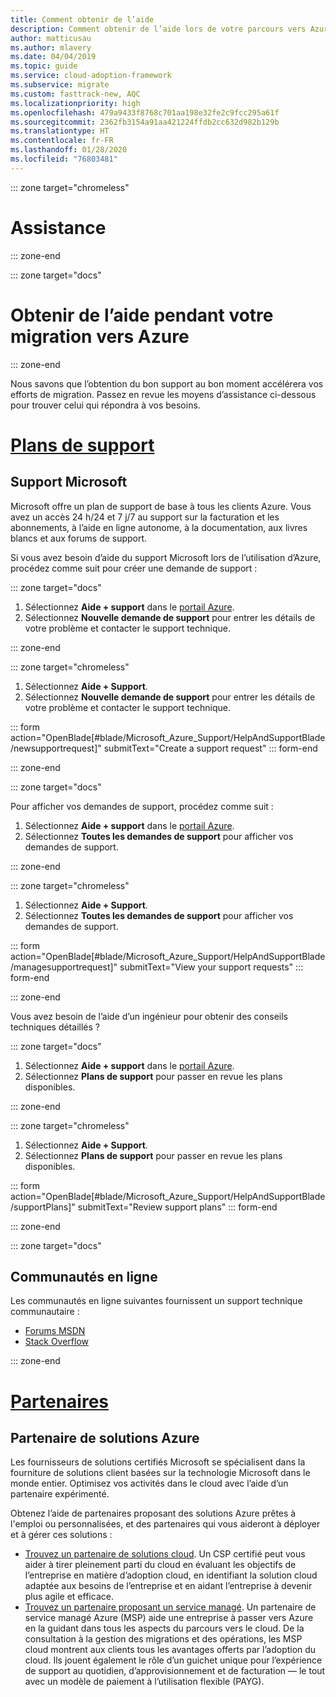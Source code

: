 ```yaml
---
title: Comment obtenir de l’aide
description: Comment obtenir de l’aide lors de votre parcours vers Azure
author: matticusau
ms.author: mlavery
ms.date: 04/04/2019
ms.topic: guide
ms.service: cloud-adoption-framework
ms.subservice: migrate
ms.custom: fasttrack-new, AQC
ms.localizationpriority: high
ms.openlocfilehash: 479a9433f8768c701aa198e32fe2c9fcc295a61f
ms.sourcegitcommit: 2362fb3154a91aa421224ffdb2cc632d982b129b
ms.translationtype: HT
ms.contentlocale: fr-FR
ms.lasthandoff: 01/28/2020
ms.locfileid: "76803481"
---
```

::: zone target="chromeless"

# <a name="assistance"></a>Assistance

::: zone-end

::: zone target="docs"

# <a name="obtain-assistance-during-your-journey-to-azure"></a>Obtenir de l’aide pendant votre migration vers Azure

::: zone-end

Nous savons que l’obtention du bon support au bon moment accélérera vos efforts de migration. Passez en revue les moyens d’assistance ci-dessous pour trouver celui qui répondra à vos besoins.

# <a name="support-planstabsupportplans"></a>[Plans de support](#tab/SupportPlans)

## <a name="microsoft-support"></a>Support Microsoft

Microsoft offre un plan de support de base à tous les clients Azure. Vous avez un accès 24 h/24 et 7 j/7 au support sur la facturation et les abonnements, à l’aide en ligne autonome, à la documentation, aux livres blancs et aux forums de support.

Si vous avez besoin d’aide du support Microsoft lors de l’utilisation d’Azure, procédez comme suit pour créer une demande de support :

::: zone target="docs"

1. Sélectionnez **Aide + support** dans le [portail Azure](https://portal.azure.com).
1. Sélectionnez **Nouvelle demande de support** pour entrer les détails de votre problème et contacter le support technique.

::: zone-end

::: zone target="chromeless"

1. Sélectionnez **Aide + Support**.
1. Sélectionnez **Nouvelle demande de support** pour entrer les détails de votre problème et contacter le support technique.

::: form action="OpenBlade[#blade/Microsoft_Azure_Support/HelpAndSupportBlade/newsupportrequest]" submitText="Create a support request" ::: form-end

::: zone-end

::: zone target="docs"

Pour afficher vos demandes de support, procédez comme suit :

1. Sélectionnez **Aide + support** dans le [portail Azure](https://portal.azure.com).
1. Sélectionnez **Toutes les demandes de support** pour afficher vos demandes de support.

::: zone-end

::: zone target="chromeless"

1. Sélectionnez **Aide + Support**.
1. Sélectionnez **Toutes les demandes de support** pour afficher vos demandes de support.

::: form action="OpenBlade[#blade/Microsoft_Azure_Support/HelpAndSupportBlade/managesupportrequest]" submitText="View your support requests" ::: form-end

::: zone-end

Vous avez besoin de l’aide d’un ingénieur pour obtenir des conseils techniques détaillés ?

::: zone target="docs"

1. Sélectionnez **Aide + support** dans le [portail Azure](https://portal.azure.com).
1. Sélectionnez **Plans de support** pour passer en revue les plans disponibles.

::: zone-end

::: zone target="chromeless"

1. Sélectionnez **Aide + Support**.
1. Sélectionnez **Plans de support** pour passer en revue les plans disponibles.

::: form action="OpenBlade[#blade/Microsoft_Azure_Support/HelpAndSupportBlade/supportPlans]" submitText="Review support plans" ::: form-end

::: zone-end

::: zone target="docs"

## <a name="online-communities"></a>Communautés en ligne

Les communautés en ligne suivantes fournissent un support technique communautaire :

- [Forums MSDN](https://social.msdn.microsoft.com/Forums/home?forum=windowsazureplatform%2Cazuremarketplace%2Cwindowsazureplatformctp)
- [Stack Overflow](https://stackoverflow.com/questions/tagged/azure)

::: zone-end

# <a name="partnerstabpartners"></a>[Partenaires](#tab/Partners)

## <a name="azure-solutions-partner"></a>Partenaire de solutions Azure

Les fournisseurs de solutions certifiés Microsoft se spécialisent dans la fourniture de solutions client basées sur la technologie Microsoft dans le monde entier. Optimisez vos activités dans le cloud avec l’aide d’un partenaire expérimenté.

Obtenez l’aide de partenaires proposant des solutions Azure prêtes à l'emploi ou personnalisées, et des partenaires qui vous aideront à déployer et à gérer ces solutions :

- [Trouvez un partenaire de solutions cloud](https://www.microsoft.com/solution-providers/home). Un CSP certifié peut vous aider à tirer pleinement parti du cloud en évaluant les objectifs de l’entreprise en matière d’adoption cloud, en identifiant la solution cloud adaptée aux besoins de l’entreprise et en aidant l’entreprise à devenir plus agile et efficace.
- [Trouvez un partenaire proposant un service managé](https://www.microsoft.com/solution-providers/search?cacheId=16a3b49b-fef2-449d-bdf0-628008114cca). Un partenaire de service managé Azure (MSP) aide une entreprise à passer vers Azure en la guidant dans tous les aspects du parcours vers le cloud. De la consultation à la gestion des migrations et des opérations, les MSP cloud montrent aux clients tous les avantages offerts par l’adoption du cloud. Ils jouent également le rôle d’un guichet unique pour l’expérience de support au quotidien, d’approvisionnement et de facturation &mdash; le tout avec un modèle de paiement à l’utilisation flexible (PAYG).
